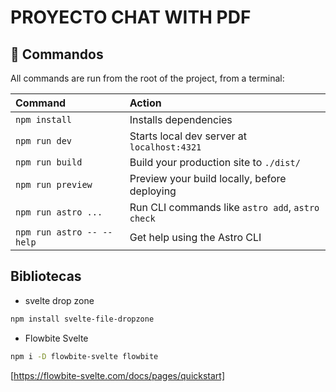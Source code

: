 # PROYECTO CHAT WITH PDF

## 🧞 Commandos

All commands are run from the root of the project, from a terminal:

| Command                   | Action                                           |
| :------------------------ | :----------------------------------------------- |
| `npm install`             | Installs dependencies                            |
| `npm run dev`             | Starts local dev server at `localhost:4321`      |
| `npm run build`           | Build your production site to `./dist/`          |
| `npm run preview`         | Preview your build locally, before deploying     |
| `npm run astro ...`       | Run CLI commands like `astro add`, `astro check` |
| `npm run astro -- --help` | Get help using the Astro CLI                     |


## Bibliotecas

- svelte drop zone 
```bash 
npm install svelte-file-dropzone
```

- Flowbite Svelte
```bash 
npm i -D flowbite-svelte flowbite
```

[https://flowbite-svelte.com/docs/pages/quickstart]